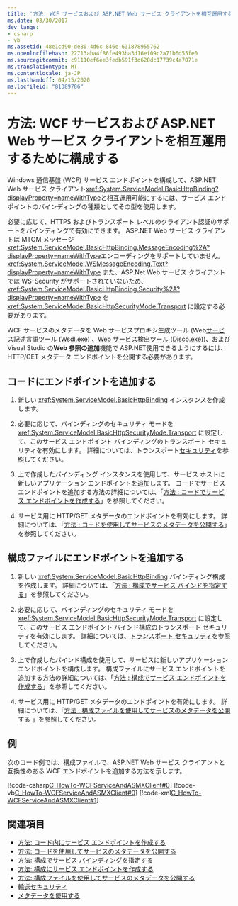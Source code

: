 ```yaml
---
title: '方法: WCF サービスおよび ASP.NET Web サービス クライアントを相互運用するために構成する'
ms.date: 03/30/2017
dev_langs:
- csharp
- vb
ms.assetid: 48e1cd90-de80-4d6c-846e-631878955762
ms.openlocfilehash: 22713aba4f86fe493ba3d16ef09c2a71b6d55fe0
ms.sourcegitcommit: c91110ef6ee3fedb591f3d628dc17739c4a7071e
ms.translationtype: MT
ms.contentlocale: ja-JP
ms.lasthandoff: 04/15/2020
ms.locfileid: "81389786"
---
```

# <a name="how-to-configure-wcf-service-to-interoperate-with-aspnet-web-service-clients"></a>方法: WCF サービスおよび ASP.NET Web サービス クライアントを相互運用するために構成する

Windows 通信基盤 (WCF) サービス エンドポイントを構成して、ASP.NET Web サービス クライアント<xref:System.ServiceModel.BasicHttpBinding?displayProperty=nameWithType>と相互運用可能にするには、サービス エンドポイントのバインディングの種類としてその型を使用します。  
  
 必要に応じて、HTTPS およびトランスポート レベルのクライアント認証のサポートをバインディングで有効にできます。 ASP.NET Web サービス クライアントは MTOM メッセージ<xref:System.ServiceModel.BasicHttpBinding.MessageEncoding%2A?displayProperty=nameWithType>エンコーディングをサポートしていません。 <xref:System.ServiceModel.WSMessageEncoding.Text?displayProperty=nameWithType> また、ASP.Net Web サービス クライアントでは WS-Security がサポートされていないため、<xref:System.ServiceModel.BasicHttpBinding.Security%2A?displayProperty=nameWithType> を <xref:System.ServiceModel.BasicHttpSecurityMode.Transport> に設定する必要があります。  
  
 WCF サービスのメタデータを Web サービスプロキシ生成ツール (Web[サービス記述言語ツール (Wsdl.exe)](https://docs.microsoft.com/previous-versions/dotnet/netframework-4.0/7h3ystb6(v%3dvs.100)) [、Web サービス検出ツール (Disco.exe)](https://docs.microsoft.com/previous-versions/dotnet/netframework-4.0/cy2a3ybs(v=vs.100)))、および Visual Studio の**Web 参照の追加**機能で ASP.NET使用できるようにするには、HTTP/GET メタデータ エンドポイントを公開する必要があります。  
  
## <a name="add-an-endpoint-in-code"></a>コードにエンドポイントを追加する  
  
1. 新しい <xref:System.ServiceModel.BasicHttpBinding> インスタンスを作成します。  
  
2. 必要に応じて、バインディングのセキュリティ モードを <xref:System.ServiceModel.BasicHttpSecurityMode.Transport> に設定して、このサービス エンドポイント バインディングのトランスポート セキュリティを有効にします。 詳細については、トランスポート[セキュリティ](../../../../docs/framework/wcf/feature-details/transport-security.md)を参照してください。  
  
3. 上で作成したバインディング インスタンスを使用して、サービス ホストに新しいアプリケーション エンドポイントを追加します。 コードでサービス エンドポイントを追加する方法の詳細については、「[方法 : コードでサービス エンドポイントを作成する](../../../../docs/framework/wcf/feature-details/how-to-create-a-service-endpoint-in-code.md)」を参照してください。  
  
4. サービス用に HTTP/GET メタデータのエンドポイントを有効にします。 詳細については、「[方法 : コードを使用してサービスのメタデータを公開する](../../../../docs/framework/wcf/feature-details/how-to-publish-metadata-for-a-service-using-code.md)」を参照してください。  
  
## <a name="add-an-endpoint-in-a-configuration-file"></a>構成ファイルにエンドポイントを追加する  
  
1. 新しい <xref:System.ServiceModel.BasicHttpBinding> バインディング構成を作成します。 詳細については、「[方法 : 構成でサービス バインドを指定する](../../../../docs/framework/wcf/how-to-specify-a-service-binding-in-configuration.md)」を参照してください。  
  
2. 必要に応じて、バインディングのセキュリティ モードを <xref:System.ServiceModel.BasicHttpSecurityMode.Transport> に設定して、このサービス エンドポイント バインド構成のトランスポート セキュリティを有効にします。 詳細については、[トランスポート セキュリティ](../../../../docs/framework/wcf/feature-details/transport-security.md)を参照してください。  
  
3. 上で作成したバインド構成を使用して、サービスに新しいアプリケーション エンドポイントを構成します。 構成ファイルにサービス エンドポイントを追加する方法の詳細については、「[方法 : 構成でサービス エンドポイントを作成する](../../../../docs/framework/wcf/feature-details/how-to-create-a-service-endpoint-in-configuration.md)」を参照してください。  
  
4. サービス用に HTTP/GET メタデータのエンドポイントを有効にします。 詳細については、「[方法 : 構成ファイルを使用してサービスのメタデータを公開](../../../../docs/framework/wcf/feature-details/how-to-publish-metadata-for-a-service-using-a-configuration-file.md)する 」を参照してください。  
  
## <a name="example"></a>例  
 次のコード例では、構成ファイルで、ASP.NET Web サービス クライアントと互換性のある WCF エンドポイントを追加する方法を示します。  
  
 [!code-csharp[C_HowTo-WCFServiceAndASMXClient#0](../../../../samples/snippets/csharp/VS_Snippets_CFX/c_howto-wcfserviceandasmxclient/cs/program.cs#0)]
 [!code-vb[C_HowTo-WCFServiceAndASMXClient#0](../../../../samples/snippets/visualbasic/VS_Snippets_CFX/c_howto-wcfserviceandasmxclient/vb/program.vb#0)]
 [!code-xml[C_HowTo-WCFServiceAndASMXClient#1](../../../../samples/snippets/csharp/VS_Snippets_CFX/c_howto-wcfserviceandasmxclient/common/app.config#1)]
  
## <a name="see-also"></a>関連項目

- [方法: コード内にサービス エンドポイントを作成する](../../../../docs/framework/wcf/feature-details/how-to-create-a-service-endpoint-in-code.md)
- [方法: コードを使用してサービスのメタデータを公開する](../../../../docs/framework/wcf/feature-details/how-to-publish-metadata-for-a-service-using-code.md)
- [方法: 構成でサービス バインディングを指定する](../../../../docs/framework/wcf/how-to-specify-a-service-binding-in-configuration.md)
- [方法: 構成にサービス エンドポイントを作成する](../../../../docs/framework/wcf/feature-details/how-to-create-a-service-endpoint-in-configuration.md)
- [方法: 構成ファイルを使用してサービスのメタデータを公開する](../../../../docs/framework/wcf/feature-details/how-to-publish-metadata-for-a-service-using-a-configuration-file.md)
- [輸送セキュリティ](../../../../docs/framework/wcf/feature-details/transport-security.md)
- [メタデータを使用する](../../../../docs/framework/wcf/feature-details/using-metadata.md)

